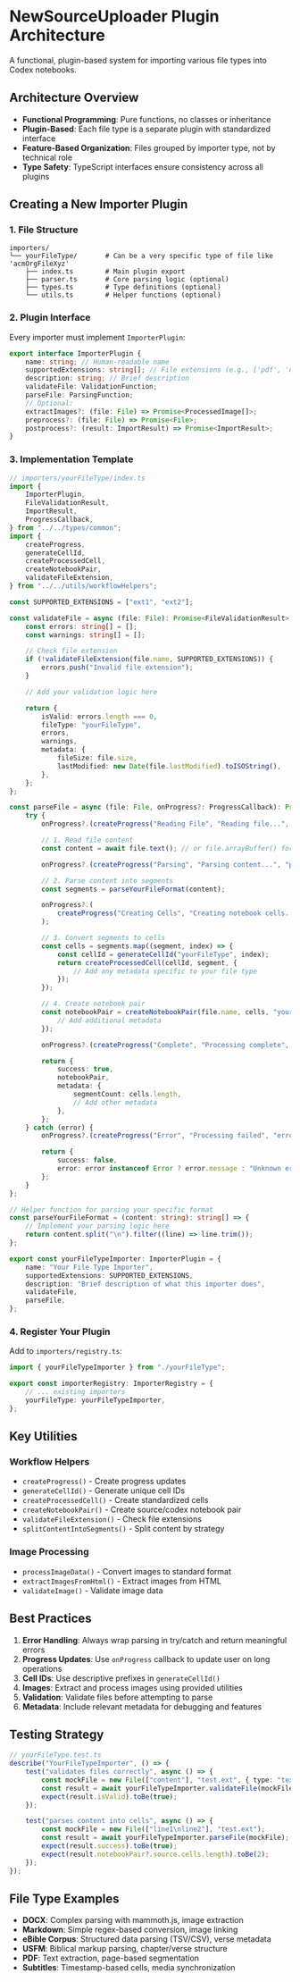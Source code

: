 # NewSourceUploader Plugin Architecture

A functional, plugin-based system for importing various file types into Codex notebooks.

## Architecture Overview

-   **Functional Programming**: Pure functions, no classes or inheritance
-   **Plugin-Based**: Each file type is a separate plugin with standardized interface
-   **Feature-Based Organization**: Files grouped by importer type, not by technical role
-   **Type Safety**: TypeScript interfaces ensure consistency across all plugins

## Creating a New Importer Plugin

### 1. File Structure

```
importers/
└── yourFileType/       # Can be a very specific type of file like 'acmOrgFileXyz'
    ├── index.ts        # Main plugin export
    ├── parser.ts       # Core parsing logic (optional)
    ├── types.ts        # Type definitions (optional)
    └── utils.ts        # Helper functions (optional)
```

### 2. Plugin Interface

Every importer must implement `ImporterPlugin`:

```typescript
export interface ImporterPlugin {
    name: string; // Human-readable name
    supportedExtensions: string[]; // File extensions (e.g., ['pdf', 'docx'])
    description: string; // Brief description
    validateFile: ValidationFunction;
    parseFile: ParsingFunction;
    // Optional:
    extractImages?: (file: File) => Promise<ProcessedImage[]>;
    preprocess?: (file: File) => Promise<File>;
    postprocess?: (result: ImportResult) => Promise<ImportResult>;
}
```

### 3. Implementation Template

```typescript
// importers/yourFileType/index.ts
import {
    ImporterPlugin,
    FileValidationResult,
    ImportResult,
    ProgressCallback,
} from "../../types/common";
import {
    createProgress,
    generateCellId,
    createProcessedCell,
    createNotebookPair,
    validateFileExtension,
} from "../../utils/workflowHelpers";

const SUPPORTED_EXTENSIONS = ["ext1", "ext2"];

const validateFile = async (file: File): Promise<FileValidationResult> => {
    const errors: string[] = [];
    const warnings: string[] = [];

    // Check file extension
    if (!validateFileExtension(file.name, SUPPORTED_EXTENSIONS)) {
        errors.push("Invalid file extension");
    }

    // Add your validation logic here

    return {
        isValid: errors.length === 0,
        fileType: "yourFileType",
        errors,
        warnings,
        metadata: {
            fileSize: file.size,
            lastModified: new Date(file.lastModified).toISOString(),
        },
    };
};

const parseFile = async (file: File, onProgress?: ProgressCallback): Promise<ImportResult> => {
    try {
        onProgress?.(createProgress("Reading File", "Reading file...", "processing", 10));

        // 1. Read file content
        const content = await file.text(); // or file.arrayBuffer() for binary

        onProgress?.(createProgress("Parsing", "Parsing content...", "processing", 50));

        // 2. Parse content into segments
        const segments = parseYourFileFormat(content);

        onProgress?.(
            createProgress("Creating Cells", "Creating notebook cells...", "processing", 80)
        );

        // 3. Convert segments to cells
        const cells = segments.map((segment, index) => {
            const cellId = generateCellId("yourFileType", index);
            return createProcessedCell(cellId, segment, {
                // Add any metadata specific to your file type
            });
        });

        // 4. Create notebook pair
        const notebookPair = createNotebookPair(file.name, cells, "yourFileType", {
            // Add additional metadata
        });

        onProgress?.(createProgress("Complete", "Processing complete", "complete", 100));

        return {
            success: true,
            notebookPair,
            metadata: {
                segmentCount: cells.length,
                // Add other metadata
            },
        };
    } catch (error) {
        onProgress?.(createProgress("Error", "Processing failed", "error", 0));

        return {
            success: false,
            error: error instanceof Error ? error.message : "Unknown error",
        };
    }
};

// Helper function for parsing your specific format
const parseYourFileFormat = (content: string): string[] => {
    // Implement your parsing logic here
    return content.split("\n").filter((line) => line.trim());
};

export const yourFileTypeImporter: ImporterPlugin = {
    name: "Your File Type Importer",
    supportedExtensions: SUPPORTED_EXTENSIONS,
    description: "Brief description of what this importer does",
    validateFile,
    parseFile,
};
```

### 4. Register Your Plugin

Add to `importers/registry.ts`:

```typescript
import { yourFileTypeImporter } from "./yourFileType";

export const importerRegistry: ImporterRegistry = {
    // ... existing importers
    yourFileType: yourFileTypeImporter,
};
```

## Key Utilities

### Workflow Helpers

-   `createProgress()` - Create progress updates
-   `generateCellId()` - Generate unique cell IDs
-   `createProcessedCell()` - Create standardized cells
-   `createNotebookPair()` - Create source/codex notebook pair
-   `validateFileExtension()` - Check file extensions
-   `splitContentIntoSegments()` - Split content by strategy

### Image Processing

-   `processImageData()` - Convert images to standard format
-   `extractImagesFromHtml()` - Extract images from HTML
-   `validateImage()` - Validate image data

## Best Practices

1. **Error Handling**: Always wrap parsing in try/catch and return meaningful errors
2. **Progress Updates**: Use `onProgress` callback to update user on long operations
3. **Cell IDs**: Use descriptive prefixes in `generateCellId()`
4. **Images**: Extract and process images using provided utilities
5. **Validation**: Validate files before attempting to parse
6. **Metadata**: Include relevant metadata for debugging and features

## Testing Strategy

```typescript
// yourFileType.test.ts
describe("YourFileTypeImporter", () => {
    test("validates files correctly", async () => {
        const mockFile = new File(["content"], "test.ext", { type: "text/plain" });
        const result = await yourFileTypeImporter.validateFile(mockFile);
        expect(result.isValid).toBe(true);
    });

    test("parses content into cells", async () => {
        const mockFile = new File(["line1\nline2"], "test.ext");
        const result = await yourFileTypeImporter.parseFile(mockFile);
        expect(result.success).toBe(true);
        expect(result.notebookPair?.source.cells.length).toBe(2);
    });
});
```

## File Type Examples

-   **DOCX**: Complex parsing with mammoth.js, image extraction
-   **Markdown**: Simple regex-based conversion, image linking
-   **eBible Corpus**: Structured data parsing (TSV/CSV), verse metadata
-   **USFM**: Biblical markup parsing, chapter/verse structure
-   **PDF**: Text extraction, page-based segmentation
-   **Subtitles**: Timestamp-based cells, media synchronization
